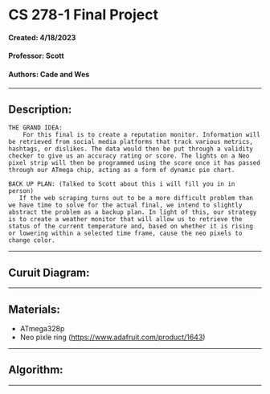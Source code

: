 # CS 278-1 Final Project
####  Created: 4/18/2023
####  Professor: Scott
####  Authors: Cade and Wes
---
## Description:
    THE GRAND IDEA: 
        For this final is to create a reputation monitor. Information will be retrieved from social media platforms that track various metrics, hashtags, or dislikes. The data would then be put through a validity checker to give us an accuracy rating or score. The lights on a Neo pixel strip will then be programmed using the score once it has passed through our ATmega chip, acting as a form of dynamic pie chart.

    BACK UP PLAN: (Talked to Scott about this i will fill you in in person)
       If the web scraping turns out to be a more difficult problem than we have time to solve for the actual final, we intend to slightly abstract the problem as a backup plan. In light of this, our strategy is to create a weather monitor that will allow us to retrieve the status of the current temperature and, based on whether it is rising or lowering within a selected time frame, cause the neo pixels to change color.
---
## Curuit Diagram:
    
---
## Materials:
  - ATmega328p
  - Neo pixle ring (https://www.adafruit.com/product/1643)

---
## Algorithm:
    
---
